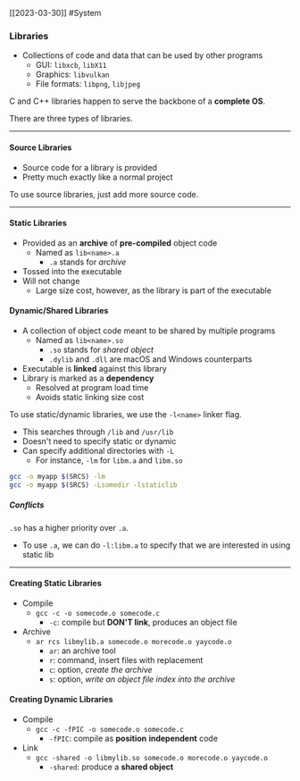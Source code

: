 [[2023-03-30]] #System 

### Libraries
- Collections of code and data that can be used by other programs
	- GUI: `libxcb`, `libX11`
	- Graphics: `libvulkan`
	- File formats: `libpng`, `libjpeg`

C and C++ libraries happen to serve the backbone of a **complete OS**.

There are three types of libraries.

---

#### Source Libraries
- Source code for a library is provided
- Pretty much exactly like a normal project

To use source libraries, just add more source code.

---

#### Static Libraries
- Provided as an **archive** of **pre-compiled** object code
	- Named as `lib<name>.a`
		- `.a` stands for *archive*
- Tossed into the executable
- Will not change
	- Large size cost, however, as the library is part of the executable

#### Dynamic/Shared Libraries
- A collection of object code meant to be shared by multiple programs
	- Named as `lib<name>.so`
		- `.so` stands for *shared object*
		- `.dylib` and `.dll` are macOS and Windows counterparts
- Executable is **linked** against this library
- Library is marked as a **dependency**
	- Resolved at program load time
	- Avoids static linking size cost

To use static/dynamic libraries, we use the `-l<name>` linker flag.
- This searches through `/lib` and `/usr/lib`
- Doesn't need to specify static or dynamic
- Can specify additional directories with `-L`
	- For instance,  `-lm` for `libm.a` and `libm.so`

```bash
gcc -o myapp $(SRCS) -lm
gcc -o myapp $(SRCS) -Lsomedir -lstaticlib
```

##### Conflicts
`.so` has a higher priority over `.a`.
- To use `.a`, we can do `-l:libm.a` to specify that we are interested in using static lib

---

#### Creating Static Libraries
- Compile
	- `gcc -c -o somecode.o somecode.c`
		- `-c`: compile but **DON'T link**, produces an object file
- Archive
	- `ar rcs libmylib.a somecode.o morecode.o yaycode.o`
		- `ar`: an archive tool
		- `r`: command, insert files with replacement
		- `c`: option, *create the archive*
		- `s`: option, *write an object file index into the archive*


#### Creating Dynamic Libraries
- Compile
	- `gcc -c -fPIC -o somecode.o somecode.c`
		- `-fPIC`: compile as **position** **independent** code
- Link
	- `gcc -shared -o libmylib.so somecode.o morecode.o yaycode.o`
		- `-shared`: produce a **shared object**
